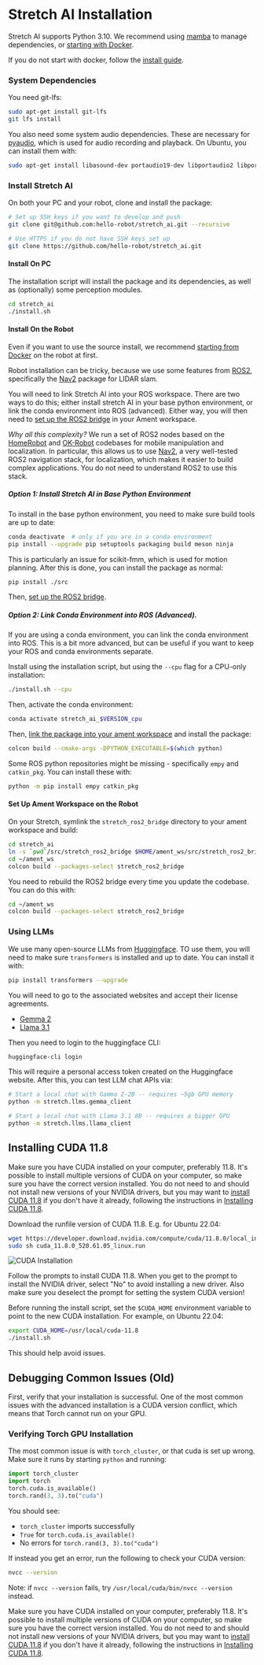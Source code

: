 # Stretch AI Installation

Stretch AI supports Python 3.10. We recommend using [mamba](https://mamba.readthedocs.io/en/latest/installation/mamba-installation.html) to manage dependencies, or [starting with Docker](./start_with_docker.md).

If you do not start with docker, follow the [install guide](docs/install_details.md).

### System Dependencies

You need git-lfs:

```bash
sudo apt-get install git-lfs
git lfs install
```

You also need some system audio dependencies. These are necessary for [pyaudio](https://people.csail.mit.edu/hubert/pyaudio/), which is used for audio recording and playback. On Ubuntu, you can install them with:

```bash
sudo apt-get install libasound-dev portaudio19-dev libportaudio2 libportaudiocpp0 espeak ffmpeg
```

### Install Stretch AI

On both your PC and your robot, clone and install the package:

```bash
# Set up SSH keys if you want to develop and push
git clone git@github.com:hello-robot/stretch_ai.git --recursive

# Use HTTPS if you do not have SSH keys set up
git clone https://github.com/hello-robot/stretch_ai.git
```

#### Install On PC

The installation script will install the package and its dependencies, as well as (optionally) some perception modules.

```bash
cd stretch_ai
./install.sh
```

#### Install On the Robot

Even if you want to use the source install, we recommend [starting from Docker](docs/start_with_docker.md) on the robot at first.

Robot installation can be tricky, because we use some features from [ROS2](https://docs.ros.org/en/humble/index.html), specifically the [Nav2](https://github.com/ros-navigation/navigation2) package for LIDAR slam.

You will need to link Stretch AI into your ROS workspace. There are two ways to do this; either install stretch AI in your base python environment, or link the conda environment into ROS (advanced). Either way, you will then need to [set up the ROS2 bridge](#set-up-ament-workspace) in your Ament workspace.

*Why all this complexity?* We run a set of ROS2 nodes based on the [HomeRobot](https://github.com/facebookresearch/home-robot) and [OK-Robot](https://ok-robot.github.io/) codebases for mobile manipulation and localization. In particular, this allows us to use [Nav2](https://docs.nav2.org/), a very well-tested ROS2 navigation stack, for localization, which makes it easier to build complex applications. You do not need to understand ROS2 to use this stack.

##### Option 1: Install Stretch AI in Base Python Environment

To install in the base python environment, you need to make sure build tools are up to date:

```bash
conda deactivate  # only if you are in a conda environment
pip install --upgrade pip setuptools packaging build meson ninja
```

This is particularly an issue for scikit-fmm, which is used for motion planning. After this is done, you can install the package as normal:

```bash
pip install ./src
```

Then, [set up the ROS2 bridge](#set-up-ament-workspace-on-the-robot).

##### Option 2: Link Conda Environment into ROS (Advanced).

If you are using a conda environment, you can link the conda environment into ROS. This is a bit more advanced, but can be useful if you want to keep your ROS and conda environments separate.

Install using the installation script, but using the `--cpu` flag for a CPU-only installation:

```bash
./install.sh --cpu
```

Then, activate the conda environment:

```bash
conda activate stretch_ai_$VERSION_cpu
```

Then, [link the package into your ament workspace](#set-up-ament-workspace-on-the-robot) and install the package:

```bash
colcon build --cmake-args -DPYTHON_EXECUTABLE=$(which python)
```

Some ROS python repositories might be missing - specifically `empy` and `catkin_pkg`. You can install these with:

```bash
python -m pip install empy catkin_pkg
```

#### Set Up Ament Workspace on the Robot

On your Stretch, symlink the `stretch_ros2_bridge` directory to your ament workspace and build:

```bash
cd stretch_ai
ln -s `pwd`/src/stretch_ros2_bridge $HOME/ament_ws/src/stretch_ros2_bridge
cd ~/ament_ws
colcon build --packages-select stretch_ros2_bridge
```

You need to rebuild the ROS2 bridge every time you update the codebase. You can do this with:

```bash
cd ~/ament_ws
colcon build --packages-select stretch_ros2_bridge
```

### Using LLMs

We use many open-source LLMs from [Huggingface](https://huggingface.co/). TO use them, you will need to make sure `transformers` is installed and up to date. You can install it with:

```bash
pip install transformers --upgrade
```

You will need to go to the associated websites and accept their license agreements.

- [Gemma 2](https://huggingface.co/google/gemma-2b)
- [Llama 3.1](https://huggingface.co/meta-llama/Meta-Llama-3.1-8B)

Then you need to login to the huggingface CLI:

```bash
huggingface-cli login
```

This will require a personal access token created on the Huggingface website. After this, you can test LLM chat APIs via:

```bash
# Start a local chat with Gamma 2-2B -- requires ~5gb GPU memory
python -m stretch.llms.gemma_client

# Start a local chat with Llama 3.1 8B -- requires a bigger GPU
python -m stretch.llms.llama_client
```

## Installing CUDA 11.8

Make sure you have CUDA installed on your computer, preferably 11.8. It's possible to install multiple versions of CUDA on your computer, so make sure you have the correct version installed. You do not need to and should not install new versions of your NVIDIA drivers, but you may want to [install CUDA 11.8](https://developer.nvidia.com/cuda-11.8-download-archive) if you don't have it already, following the instructions in [Installing CUDA 11.8](#installing-cuda-11.8).

Download the runfile version of CUDA 11.8. E.g. for Ubuntu 22.04:

```bash
wget https://developer.download.nvidia.com/compute/cuda/11.8.0/local_installers/cuda_11.8.0_520.61.05_linux.run
sudo sh cuda_11.8.0_520.61.05_linux.run
```

![CUDA Installation](images/cuda_install.png)

Follow the prompts to install CUDA 11.8. When you get to the prompt to install the NVIDIA driver, select "No" to avoid installing a new driver. Also make sure you deselect the prompt for setting the system CUDA version!

Before running the install script, set the `$CUDA_HOME` environment variable to point to the new CUDA installation. For example, on Ubuntu 22.04:

```bash
export CUDA_HOME=/usr/local/cuda-11.8
./install.sh
```

This should help avoid issues.

## Debugging Common Issues (Old)

First, verify that your installation is successful. One of the most common issues with the advanced installation is a CUDA version conflict, which means that Torch cannot run on your GPU.

### Verifying Torch GPU Installation

The most common issue is with `torch_cluster`, or that cuda is set up wrong. Make sure it runs by starting `python` and running:

```python
import torch_cluster
import torch
torch.cuda.is_available()
torch.rand(3, 3).to("cuda")
```

You should see:

- `torch_cluster` imports successfully
- `True` for `torch.cuda.is_available()`
- No errors for `torch.rand(3, 3).to("cuda")`

If instead you get an error, run the following to check your CUDA version:

```bash
nvcc --version
```

Note: if `nvcc --version` fails, try `/usr/local/cuda/bin/nvcc --version` instead.

Make sure you have CUDA installed on your computer, preferably 11.8. It's possible to install multiple versions of CUDA on your computer, so make sure you have the correct version installed. You do not need to and should not install new versions of your NVIDIA drivers, but you may want to [install CUDA 11.8](https://developer.nvidia.com/cuda-11.8-download-archive) if you don't have it already, following the instructions in [Installing CUDA 11.8](#installing-cuda-11.8).
